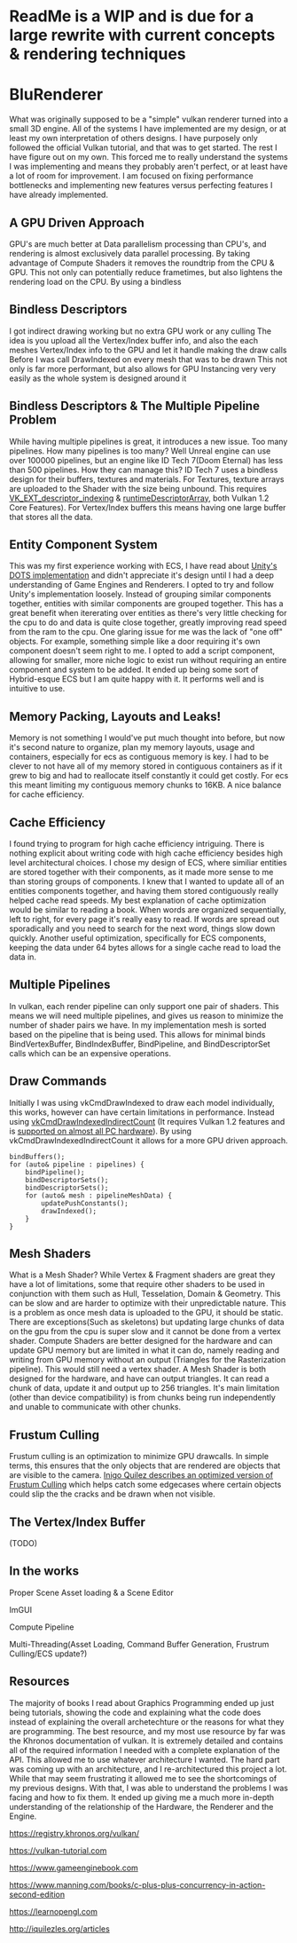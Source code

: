 # ReadMe is a WIP and is due for a large rewrite with current concepts & rendering techniques 

# BluRenderer
What was originally supposed to be a "simple" vulkan renderer turned into a small 3D engine. All of the systems I have implemented are my design, or at least my own interpretation of others designs. I have purposely only followed the official Vulkan tutorial, and that was to get started. The rest I have figure out on my own. This forced me to really understand the systems I was implementing and means they probably aren't perfect, or at least have a lot of room for improvement. I am focused on fixing performance bottlenecks and implementing new features versus perfecting features I have already implemented.

## A GPU Driven Approach
GPU's are much better at Data parallelism processing than CPU's, and rendering is almost exclusively data parallel processing. By taking advantage of Compute Shaders it removes the roundtrip from the CPU & GPU. This not only can potentially reduce frametimes, but also lightens the rendering load on the CPU. By using a bindless

## Bindless Descriptors
I got indirect drawing working but no extra GPU work or any culling
The idea is you upload all the Vertex/Index buffer info, and also the each meshes Vertex/Index info to the GPU and let it handle making the draw calls
Before I was call DrawIndexed on every mesh that was to be drawn
This not only is far more performant, but also allows for GPU Instancing very very easily as the whole system is designed around it

## Bindless Descriptors & The Multiple Pipeline Problem
While having multiple pipelines is great, it introduces a new issue. Too many pipelines. How many pipelines is too many? Well Unreal engine can use over 100000 pipelines, but an engine like ID Tech 7(Doom Eternal) has less than 500 pipelines. How they can manage this? ID Tech 7 uses a bindless design for their buffers, textures and materials. For Textures, texture arrays are uploaded to the Shader with the size being unbound. This requires [VK_EXT_descriptor_indexing](https://registry.khronos.org/vulkan/specs/1.3-extensions/man/html/VK_EXT_descriptor_indexing.html) & [runtimeDescriptorArray](https://registry.khronos.org/vulkan/specs/1.3-extensions/man/html/VkPhysicalDeviceDescriptorIndexingFeatures.html), both Vulkan 1.2 Core Features). For Vertex/Index buffers this means having one large buffer that stores all the data.

## Entity Component System 
This was my first experience working with ECS, I have read about [Unity's DOTS implementation](https://unity.com/dots) and didn't appreciate it's design until I had a deep understanding of Game Engines and Renderers.
I opted to try and follow Unity's implementation loosely. Instead of grouping similar components together, entities with similar components are grouped together. This has a great benefit when itererating over entities as there's very little checking for the cpu to do and data is quite close together, greatly improving read speed from the ram to the cpu. One glaring issue for me was the lack of "one off" objects. For example, something simple like a door requiring it's own component doesn't seem right to me. I opted to add a script component, allowing for smaller, more niche logic to exist run without requiring an entire component and system to be added. It ended up being some sort of Hybrid-esque ECS but I am quite happy with it. It performs well and is intuitive to use.

## Memory Packing, Layouts and Leaks! 
Memory is not something I would've put much thought into before, but now it's second nature to organize, plan my memory layouts, usage and containers, especially for ecs as contiguous memory is key. I had to be clever to not have all of my memory stored in contiguous containers as if it grew to big and had to reallocate itself constantly it could get costly. For ecs this meant limiting my contiguous memory chunks to 16KB. A nice balance for cache efficiency.

## Cache Efficiency 
I found trying to program for high cache efficiency intriguing. There is nothing explicit about writing code with high cache efficiency besides high level architectural choices. I chose my design of ECS, where similiar entities are stored together with their components, as it made more sense to me than storing groups of components. I knew that I wanted to update all of an entities components together, and having them stored contiguously really helped cache read speeds. My best explanation of cache optimization would be similar to reading a book. When words are organized sequentially, left to right, for every page it's really easy to read. If words are spread out sporadically and you need to search for the next word, things slow down quickly. Another useful optimization, specifically for ECS components, keeping the data under 64 bytes allows for a single cache read to load the data in. 

## Multiple Pipelines
In vulkan, each render pipeline can only support one pair of shaders. This means we will need multiple pipelines, and gives us reason to minimize the number of shader pairs we have. In my implementation mesh is sorted based on the pipeline that is being used. This allows for minimal binds BindVertexBuffer, BindIndexBuffer, BindPipeline, and BindDescriptorSet calls which can be an expensive operations.

## Draw Commands
Initially I was using vkCmdDrawIndexed to draw each model individually, this works, however can have certain limitations in performance. Instead using [vkCmdDrawIndexedIndirectCount](https://registry.khronos.org/vulkan/specs/1.3-extensions/man/html/vkCmdDrawIndexedIndirectCount.html) (It requires Vulkan 1.2 features and is [supported on almost all PC hardware](https://vulkan.gpuinfo.org/listdevicescoverage.php?feature=multiDrawIndirect&platform=all)). By using vkCmdDrawIndexedIndirectCount it allows for a more GPU driven approach.
```
bindBuffers();
for (auto& pipeline : pipelines) {
    bindPipeline();
    bindDescriptorSets();
    bindDescriptorSets();
    for (auto& mesh : pipelineMeshData) {
        updatePushConstants();
        drawIndexed();
    }
}
```

## Mesh Shaders
What is a Mesh Shader? While Vertex & Fragment shaders are great they have a lot of limitations, some that require other shaders to be used in conjunction with them such as Hull, Tesselation, Domain & Geometry. This can be slow and are harder to optimize with their unpredictable nature. This is a problem as once mesh data is uploaded to the GPU, it should be static. There are exceptions(Such as skeletons) but updating large chunks of data on the gpu from the cpu is super slow and it cannot be done from a vertex shader. Compute Shaders are better designed for the hardware and can update GPU memory but are limited in what it can do, namely reading and writing from GPU memory without an output (Triangles for the Rasterization pipeline). This would still need a vertex shader. A Mesh Shader is both designed for the hardware, and have can output triangles. It can read a chunk of data, update it and output up to 256 triangles. It's main limitation (other than device compatibility) is from chunks being run independently and unable to communicate with other chunks. 

## Frustum Culling
Frustum culling is an optimization to minimize GPU drawcalls. In simple terms, this ensures that the only objects that are rendered are objects that are visible to the camera. [Inigo Quilez describes an optimized version of Frustum Culling](http://iquilezles.org/articles/frustumcorrect/) which helps catch some edgecases where certain objects could slip the the cracks and be drawn when not visible.

## The Vertex/Index Buffer
(TODO)

## In the works
Proper Scene Asset loading & a Scene Editor

ImGUI

Compute Pipeline

Multi-Threading(Asset Loading, Command Buffer Generation, Frustrum Culling/ECS update?)


## Resources
The majority of books I read about Graphics Programming ended up just being tutorials, showing the code and explaining what the code does instead of explaining the overall archetechture or the reasons for what they are programming. The best resource, and my most use resource by far was the Khronos documentation of vulkan. It is extremely detailed and contains all of the required information I needed with a complete explanation of the API. This allowed me to use whatever architecture I wanted. The hard part was coming up with an architecture, and I re-architectured this project a lot. While that may seem frustrating it allowed me to see the shortcomings of my previous designs. With that, I was able to understand the problems I was facing and how to fix them. It ended up giving me a much more in-depth understanding of the relationship of the Hardware, the Renderer and the Engine.

https://registry.khronos.org/vulkan/

https://vulkan-tutorial.com

https://www.gameenginebook.com

https://www.manning.com/books/c-plus-plus-concurrency-in-action-second-edition

https://learnopengl.com

http://iquilezles.org/articles
